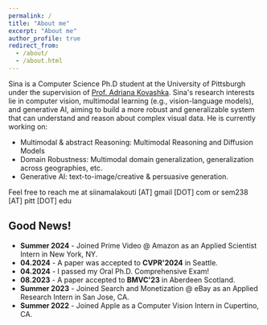 ```yaml
---
permalink: /
title: "About me"
excerpt: "About me"
author_profile: true
redirect_from: 
  - /about/
  - /about.html
---
```

Sina is a Computer Science Ph.D student at the University of Pittsburgh under the supervision of [Prof. Adriana Kovashka](https://people.cs.pitt.edu/~kovashka/). Sina's research interests lie in computer vision, multimodal learning (e.g., vision-language models), and generative AI, aiming to build a more robust and generalizable system that can understand and reason about complex visual data. He is currently working on:

- Multimodal & abstract Reasoning: Multimodal Reasoning and Diffusion Models
- Domain Robustness: Multimodal domain generalization, generalization across geographies, etc. 
- Generative AI: text-to-image/creative & persuasive generation.

Feel free to reach me at siinamalakouti [AT] gmail [DOT] com or  sem238 [AT] pitt [DOT] edu

## Good News!
-  **Summer 2024** - Joined Prime Video @ Amazon as an Applied Scientist Intern in New York, NY.
-  **04.2024** - A paper was accepted to **CVPR'2024** in Seattle.
-  **04.2024** - I passed my Oral Ph.D. Comprehensive Exam!
-  **08.2023** - A paper accepted to **BMVC'23** in Aberdeen Scotland.
-  **Summer 2023** - Joined Search and Monetization @ eBay as an Applied Research Intern in San Jose, CA.
-  **Summer 2022** - Joined Apple as a Computer Vision Intern in Cupertino, CA. 
